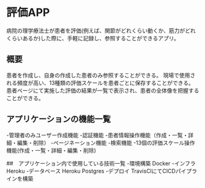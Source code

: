 #  評価APP
病院の理学療法士が患者を評価(例えば、関節がどれくらい動くか、筋力がどれくらいあるか)した際に、手軽に記録し、参照することができるアプリ。

## 概要
患者を作成し、自身の作成した患者のみ参照することができる。
現場で使用される頻度が高い、13種類の評価スケールを患者ごとに保存することができる。
患者ページにて実施した評価の結果が一覧で表示され、患者の全体像を把握することができる。

## アプリケーションの機能一覧
-管理者のみユーザー作成機能
-認証機能
-患者情報操作機能（作成・一覧・詳細・編集・削除）
-ページネーション機能
-検索機能
-13個の評価スケール操作機能(作成・一覧・詳細・編集・削除)

##　アプリケーション内で使用している技術一覧
-環境構築 Docker
-インフラ　Heroku
-データベース Heroku Postgres
-デプロイ TravisCIにてCICDパイプラインを構築
